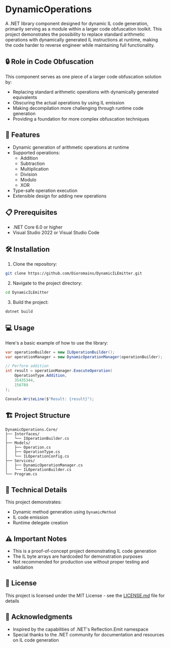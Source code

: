 # DynamicOperations

A .NET library component designed for dynamic IL code generation, primarily serving as a module within a larger code obfuscation toolkit. This project demonstrates the possibility to replace standard arithmetic operations with dynamically generated IL instructions at runtime, making the code harder to reverse engineer while maintaining full functionality.

## 🔒 Role in Code Obfuscation

This component serves as one piece of a larger code obfuscation solution by:
- Replacing standard arithmetic operations with dynamically generated equivalents
- Obscuring the actual operations by using IL emission
- Making decompilation more challenging through runtime code generation
- Providing a foundation for more complex obfuscation techniques

## 🚀 Features

- Dynamic generation of arithmetic operations at runtime
- Supported operations:
  - Addition
  - Subtraction
  - Multiplication
  - Division
  - Modulo
  - XOR
- Type-safe operation execution
- Extensible design for adding new operations

## 📋 Prerequisites

- .NET Core 6.0 or higher
- Visual Studio 2022 or Visual Studio Code

## 🛠️ Installation

1. Clone the repository:
```bash
git clone https://github.com/Dioromains/DynamicILEmitter.git
```

2. Navigate to the project directory:
```bash
cd DynamicILEmitter
```

3. Build the project:
```bash
dotnet build
```

## 💻 Usage

Here's a basic example of how to use the library:

```csharp
var operationBuilder = new ILOperationBuilder();
var operationManager = new DynamicOperationManager(operationBuilder);

// Perform addition
int result = operationManager.ExecuteOperation(
    OperationType.Addition,
    35435344,
    156789
);

Console.WriteLine($"Result: {result}");
```

## 🏗️ Project Structure

```
DynamicOperations.Core/
├── Interfaces/
│   └── IOperationBuilder.cs
├── Models/
│   ├── Operation.cs
│   ├── OperationType.cs
│   └── ILOperationConfig.cs
├── Services/
│   ├── DynamicOperationManager.cs
│   └── ILOperationBuilder.cs
└── Program.cs
```

## 📖 Technical Details

This project demonstrates:
- Dynamic method generation using `DynamicMethod`
- IL code emission
- Runtime delegate creation

## ⚠️ Important Notes

- This is a proof-of-concept project demonstrating IL code generation
- The IL byte arrays are hardcoded for demonstration purposes
- Not recommended for production use without proper testing and validation

## 📄 License

This project is licensed under the MIT License - see the [LICENSE.md](LICENSE.md) file for details

## 🙏 Acknowledgments

- Inspired by the capabilities of .NET's Reflection.Emit namespace
- Special thanks to the .NET community for documentation and resources on IL code generation
